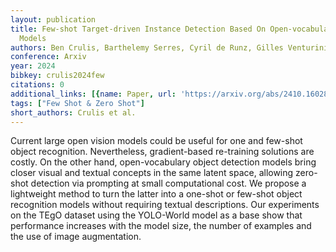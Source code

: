 ```yaml
---
layout: publication
title: Few-shot Target-driven Instance Detection Based On Open-vocabulary Object Detection
  Models
authors: Ben Crulis, Barthelemy Serres, Cyril de Runz, Gilles Venturini
conference: Arxiv
year: 2024
bibkey: crulis2024few
citations: 0
additional_links: [{name: Paper, url: 'https://arxiv.org/abs/2410.16028'}]
tags: ["Few Shot & Zero Shot"]
short_authors: Crulis et al.
---
```

Current large open vision models could be useful for one and few-shot object
recognition. Nevertheless, gradient-based re-training solutions are costly. On
the other hand, open-vocabulary object detection models bring closer visual and
textual concepts in the same latent space, allowing zero-shot detection via
prompting at small computational cost. We propose a lightweight method to turn
the latter into a one-shot or few-shot object recognition models without
requiring textual descriptions. Our experiments on the TEgO dataset using the
YOLO-World model as a base show that performance increases with the model size,
the number of examples and the use of image augmentation.